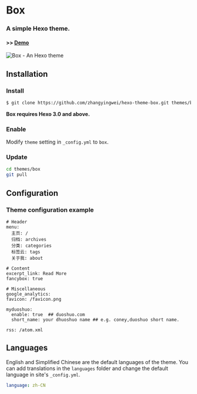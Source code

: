 # Box

### A simple Hexo theme.
#### >> [Demo](http://blog.zhangyingwei.com/)
![Box - An Hexo theme](http://7vzt96.com1.z0.glb.clouddn.com/theme_theme.jpg "")

## Installation

### Install

``` bash
$ git clone https://github.com/zhangyingwei/hexo-theme-box.git themes/box
```

**Box requires Hexo 3.0 and above.**

### Enable

Modify `theme` setting in `_config.yml` to `box`.

### Update

``` bash
cd themes/box
git pull
```

## Configuration

### Theme configuration example
```
# Header
menu:
  主页: /
  归档: archives
  分类: categories
  标签云: tags
  关于我: about

# Content
excerpt_link: Read More
fancybox: true

# Miscellaneous
google_analytics:
favicon: /favicon.png

myduoshuo:
  enable: true  ## duoshuo.com
  short_name: your dhuoshuo name ## e.g. coney,duoshuo short name.

rss: /atom.xml

```

## Languages

English and Simplified Chinese are the default languages of the theme. You can add translations in the `languages` folder and change the default language in site's `_config.yml`.

``` yml
language: zh-CN
```
